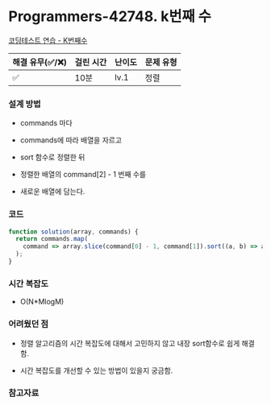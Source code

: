# Programmers-42748. k번째 수

[코딩테스트 연습 - K번째수](https://programmers.co.kr/learn/courses/30/lessons/42748)

| 해결 유무(✅/❌) | 걸린 시간 | 난이도 | 문제 유형 |
| ---------------- | --------- | ------ | --------- |
| ✅               | 10분      | lv.1   | 정렬      |

### **설계 방법**

- commands 마다

- commands에 따라 배열을 자르고

- sort 함수로 정렬한 뒤

- 정렬한 배열의 command[2] - 1 번째 수를

- 새로운 배열에 담는다.

### 코드

```javascript
function solution(array, commands) {
  return commands.map(
    command => array.slice(command[0] - 1, command[1]).sort((a, b) => a - b)[command[2] - 1],
  );
}
```

### **시간 복잡도**

- O(N\*MlogM)

### **어려웠던 점**

- 정렬 알고리즘의 시간 복잡도에 대해서 고민하지 않고 내장 sort함수로 쉽게 해결함.

- 시간 복잡도를 개선할 수 있는 방법이 있을지 궁금함.

### **참고자료**
